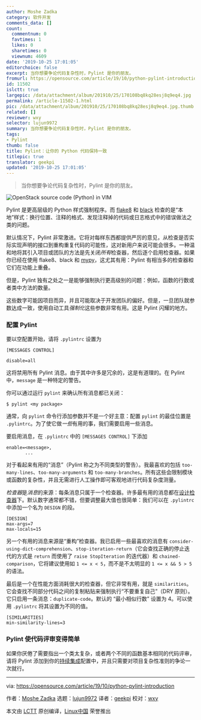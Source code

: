 ```yaml
---
author: Moshe Zadka
category: 软件开发
comments_data: []
count:
  commentnum: 0
  favtimes: 1
  likes: 0
  sharetimes: 0
  viewnum: 4609
date: '2019-10-25 17:01:05'
editorchoice: false
excerpt: 当你想要争论代码复杂性时，Pylint 是你的朋友。
fromurl: https://opensource.com/article/19/10/python-pylint-introduction
id: 11502
islctt: true
largepic: /data/attachment/album/201910/25/170108bq8kq28esj8q9eq4.jpg
permalink: /article-11502-1.html
pic: /data/attachment/album/201910/25/170108bq8kq28esj8q9eq4.jpg.thumb.jpg
related: []
reviewer: wxy
selector: lujun9972
summary: 当你想要争论代码复杂性时，Pylint 是你的朋友。
tags:
- Pylint
thumb: false
title: Pylint：让你的 Python 代码保持一致
titlepic: true
translator: geekpi
updated: '2019-10-25 17:01:05'
---
```



> 
> 当你想要争论代码复杂性时，Pylint 是你的朋友。
> 
> 
> 


![OpenStack source code \(Python\) in VIM](/data/attachment/album/201910/25/170108bq8kq28esj8q9eq4.jpg "OpenStack source code (Python) in VIM")


Pylint 是更高层级的 Python 样式强制程序。而 [flake8](https://opensource.com/article/19/5/python-flake8) 和 [black](https://opensource.com/article/19/5/python-black) 检查的是“本地”样式：换行位置、注释的格式、发现注释掉的代码或日志格式中的错误做法之类的问题。


默认情况下，Pylint 非常激进。它将对每样东西都提供严厉的意见，从检查是否实际实现声明的接口到重构重复代码的可能性，这对新用户来说可能会很多。一种温和地将其引入项目或团队的方法是先关闭*所有*检查器，然后逐个启用检查器。如果你已经在使用 flake8、black 和 [mypy](https://opensource.com/article/19/5/python-mypy)，这尤其有用：Pylint 有相当多的检查器和它们在功能上重叠。


但是，Pylint 独有之处之一是能够强制执行更高级别的问题：例如，函数的行数或者类中方法的数量。


这些数字可能因项目而异，并且可能取决于开发团队的偏好。但是，一旦团队就参数达成一致，使用自动工具*强制化*这些参数非常有用。这是 Pylint 闪耀的地方。


### 配置 Pylint


要以空配置开始，请将 `.pylintrc` 设置为



```
[MESSAGES CONTROL]

disable=all
```

这将禁用所有 Pylint 消息。由于其中许多是冗余的，这是有道理的。在 Pylint 中，`message` 是一种特定的警告。


你可以通过运行 `pylint` 来确认所有消息都已关闭：



```
$ pylint <my package>
```

通常，向 `pylint` 命令行添加参数并不是一个好主意：配置 `pylint` 的最佳位置是 `.pylintrc`。为了使它做*一些*有用的事，我们需要启用一些消息。


要启用消息，在 `.pylintrc` 中的 `[MESSAGES CONTROL]` 下添加



```
enable=<message>,
       ...
```

对于看起来有用的“消息”（Pylint 称之为不同类型的警告）。我最喜欢的包括 `too-many-lines`、`too-many-arguments` 和 `too-many-branches`。所有这些会限制模块或函数的复杂性，并且无需进行人工操作即可客观地进行代码复杂度测量。


*检查器*是*消息*的来源：每条消息只属于一个检查器。许多最有用的消息都在[设计检查器](https://pylint.readthedocs.io/en/latest/technical_reference/features.html#design-checker)下。默认数字通常都不错，但要调整最大值也很简单：我们可以在 `.pylintrc` 中添加一个名为 `DESIGN` 的段。



```
[DESIGN]
max-args=7
max-locals=15
```

另一个有用的消息来源是“重构”检查器。我已启用一些最喜欢的消息有 `consider-using-dict-comprehension`、`stop-iteration-return`（它会查找正确的停止迭代的方式是 `return` 而使用了 `raise StopIteration` 的迭代器）和 `chained-comparison`，它将建议使用如 `1 <= x < 5`，而不是不太明显的 `1 <= x && 5 > 5` 的语法。


最后是一个在性能方面消耗很大的检查器，但它非常有用，就是 `similarities`。它会查找不同部分代码之间的复制粘贴来强制执行“不要重复自己”（DRY 原则）。它只启用一条消息：`duplicate-code`。默认的 “最小相似行数” 设置为 4。可以使用 `.pylintrc` 将其设置为不同的值。



```
[SIMILARITIES]
min-similarity-lines=3
```

### Pylint 使代码评审变得简单


如果你厌倦了需要指出一个类太复杂，或者两个不同的函数基本相同的代码评审，请将 Pylint 添加到你的[持续集成](https://opensource.com/business/15/7/six-continuous-integration-tools)配置中，并且只需要对项目复杂性准则的争论一次就行。




---


via: <https://opensource.com/article/19/10/python-pylint-introduction>


作者：[Moshe Zadka](https://opensource.com/users/moshez) 选题：[lujun9972](https://github.com/lujun9972) 译者：[geekpi](https://github.com/geekpi) 校对：[wxy](https://github.com/wxy)


本文由 [LCTT](https://github.com/LCTT/TranslateProject) 原创编译，[Linux中国](https://linux.cn/) 荣誉推出